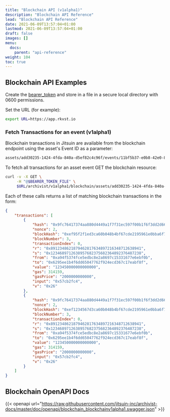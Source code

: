 ```yaml
---
title: "Blockchain API (v1alpha1)"
description: "Blockchain API Reference"
lead: "Blockchain API Reference"
date: 2021-06-09T13:57:04+01:00
lastmod: 2021-06-09T13:57:04+01:00
draft: false
images: []
menu: 
  docs:
    parent: "api-reference"
weight: 104
toc: true
---
```


## Blockchain API Examples

Create the [bearer_token](../../setup-and-administration/getting-access-tokens-using-client-secret) and store in a file in a secure local directory with 0600 permissions.

Set the URL (for example):

```bash
export URL=https://app.rkvst.io 
```

### Fetch Transactions for an event (v1alpha1)

Blockchain transactions in Jitsuin are available from the blockchain endpoint using the asset's Event ID as a parameter:

```bash
assets/add30235-1424-4fda-840a-d5ef82c4c96f/events/11bf5b37-e0b8-42e0-8dcf-dc8c4aefc000
```

To fetch all transactions for an asset event GET the blockchain resource:

```bash
curl -v -X GET \
     -H "@$BEARER_TOKEN_FILE" \
     $URL/archivist/v1alpha1/blockchain/assets/add30235-1424-4fda-840a-d5ef82c4c96f/events/11bf5b3
```

Each of these calls returns a list of matching blockchain transactions in the form:

```json
{
    "transactions": [
        {
            "hash": "0x9fc76417374aa880d4449a1f7f31ec597f00b1f6f3dd2d66f4c9c6c445836d8b",
            "nonce": 2,
            "blockHash": "0xef95f2f1ed3ca60b048b4bf67cde2195961e0bba6f70bcbea9a2c4e133e34b46",
            "blockNumber": 3,
            "transactionIndex": 0,
            "r": "0x8912348621879462817634897216348712638941",
            "s": "0x1234689712638957682375682364892376487238",
            "from": "0xa94f5374fce5edbc8e2a8697c15331677e6ebf0b",
            "to": "0x6295ee1b4f6dd65047762f924ecd367c17eabf8f",
            "value": "123450000000000000",
            "gas": 314159,
            "gasPrice": "2000000000000",
            "input": "0x57cb2fc4",
            "v": "0x26"
        },
        {
            "hash": "0x9fc76417374aa880d4449a1f7f31ec597f00b1f6f3dd2d66f4c9c6c445836d8b",
            "nonce": 2,
            "blockHash": "0xef1234567d3ca60b048b4bf67cde2195961e0bba6f70bcbea9a2c4e133e34b46",
            "blockNumber": 3,
            "transactionIndex": 0,
            "r": "0x8912348621879462817634897216348712638941",
            "s": "0x1234689712638957682375682364892376487238",
            "from": "0xa94f5374fce5edbc8e2a8697c15331677e6ebf0b",
            "to": "0x6295ee1b4f6dd65047762f924ecd367c17eabf8f",
            "value": "123450000000000000",
            "gas": 314159,
            "gasPrice": "2000000000000",
            "input": "0x57cb2fc4",
            "v": "0x26"
        }
    ]
}
```

## Blockchain OpenAPI Docs

{{< openapi url="https://raw.githubusercontent.com/jitsuin-inc/archivist-docs/master/doc/openapi/blockchain_blockchainv1alpha1.swagger.json" >}}
